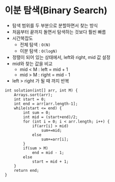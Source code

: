 # 이분 탐색(Binary Search)

- 탐색 범위를 두 부분으로 분할하면서 찾는 방식
- 처음부터 끝까지 돌면서 탐색하는 것보다 훨씬 빠름
- 시간복잡도
    - 전체 탐색 : ```O(N)```
    - 이분 탐색 : ```O(logN)```
- 정렬이 되어 있는 상태에서, left와 right, mid 값 설정
- mid와 찾는 값을 비교
    - mid < M : left = mid + 1
    - mid > M : right = mid - 1
- left > right 가 될 때 까지 반복
```
int solution(int[] arr, int M) { 
    Arrays.sort(arr);
	int start = 0;
	int end = arr[arr.length-1];
	while(start <= end) {
		int sum = 0;
		int mid = (start+end)/2;
		for (int i = 0; i < arr.length; i++) {
			if(arr[i] > mid)
				sum+=mid;
			else
				sum+=arr[i];
		}
		if(sum > M)
			end = mid - 1;
		else
			start = mid + 1;
	}
	return end;
}
```
